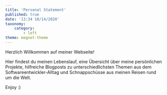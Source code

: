 ```yaml
---
title: 'Personal Statement'
published: true
date: '13:34 10/14/2020'
taxonomy:
    category:
        - left
theme: magnet-theme
---
```


Herzlich Willkommen auf meiner Webseite!

Hier findest du meinen Lebenslauf, eine Übersicht über meine persönlichen Projekte, hilfreiche Blogposts zu unterschiedlichsten Themen aus dem Softwareentwickler-Alltag und Schnappschüsse aus meinen Reisen rund um die Welt.

Enjoy :)